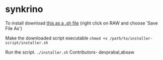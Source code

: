 # synkrino
To install download [this as a .sh file](https://github.com/devprabal/synkrino/blob/master/installer.sh) (right click on RAW and choose 'Save File As')

Make the downloaded script executable `chmod +x /path/to/installer-script/installer.sh`

Run the script. `./installer.sh`
Contributors-
devprabal,absaw
